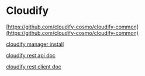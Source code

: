 # Cloudify

[https://github.com/cloudify-cosmo/cloudify-common](https://github.com/cloudify-cosmo/cloudify-common)

[cloudify manager install](https://github.com/cloudify-cosmo/cloudify-manager-install)

[cloudify rest api doc](https://docs.cloudify.co/api/v3.1)

[cloudify rest client doc](https://cloudify-rest-client.readthedocs.io/en/latest)

